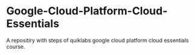 # Google-Cloud-Platform-Cloud-Essentials
A repositiry with steps of quiklabs google cloud platform cloud essentials course.
